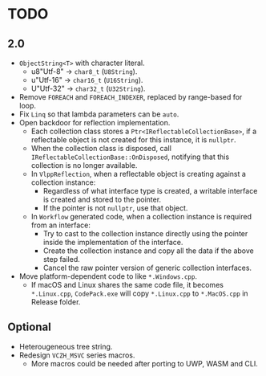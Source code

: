 # TODO

## 2.0

- `ObjectString<T>` with character literal.
  - u8"Utf-8" -> `char8_t` (`U8String`).
  - u"Utf-16" -> `char16_t` (`U16String`).
  - U"Utf-32" -> `char32_t` (`U32String`).
- Remove `FOREACH` and `FOREACH_INDEXER`, replaced by range-based for loop.
- Fix `Linq` so that lambda parameters can be `auto`.
- Open backdoor for reflection implementation.
  - Each collection class stores a `Ptr<IReflectableCollectionBase>`, if a reflectable object is not created for this instance, it is `nullptr`.
  - When the collection class is disposed, call `IReflectableCollectionBase::OnDisposed`, notifying that this collection is no longer available.
  - In `VlppReflection`, when a reflectable object is creating against a collection instance:
    - Regardless of what interface type is created, a writable interface is created and stored to the pointer.
    - If the pointer is not `nullptr`, use that object.
  - In `Workflow` generated code, when a collection instance is required from an interface:
    - Try to cast to the collection instance directly using the pointer inside the implementation of the interface.
    - Create the collection instance and copy all the data if the above step failed.
    - Cancel the raw pointer version of generic collection interfaces.
- Move platform-dependent code to like `*.Windows.cpp`.
  - If macOS and Linux shares the same code file, it becomes `*.Linux.cpp`, `CodePack.exe` will copy `*.Linux.cpp` to `*.MacOS.cpp` in Release folder.

## Optional

- Heterougeneous tree string.
- Redesign `VCZH_MSVC` series macros.
  - More macros could be needed after porting to UWP, WASM and CLI.
